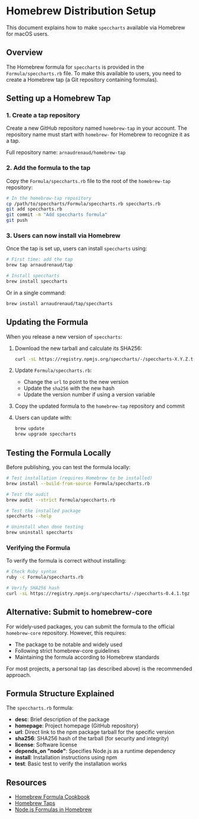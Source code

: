 # Homebrew Distribution Setup

This document explains how to make `speccharts` available via Homebrew for macOS users.

## Overview

The Homebrew formula for `speccharts` is provided in the `Formula/speccharts.rb` file. To make this available to users, you need to create a Homebrew tap (a Git repository containing formulas).

## Setting up a Homebrew Tap

### 1. Create a tap repository

Create a new GitHub repository named `homebrew-tap` in your account. The repository name must start with `homebrew-` for Homebrew to recognize it as a tap.

Full repository name: `arnaudrenaud/homebrew-tap`

### 2. Add the formula to the tap

Copy the `Formula/speccharts.rb` file to the root of the `homebrew-tap` repository:

```bash
# In the homebrew-tap repository
cp /path/to/speccharts/Formula/speccharts.rb speccharts.rb
git add speccharts.rb
git commit -m "Add speccharts formula"
git push
```

### 3. Users can now install via Homebrew

Once the tap is set up, users can install `speccharts` using:

```bash
# First time: add the tap
brew tap arnaudrenaud/tap

# Install speccharts
brew install speccharts
```

Or in a single command:

```bash
brew install arnaudrenaud/tap/speccharts
```

## Updating the Formula

When you release a new version of `speccharts`:

1. Download the new tarball and calculate its SHA256:
   ```bash
   curl -sL https://registry.npmjs.org/speccharts/-/speccharts-X.Y.Z.tgz | shasum -a 256
   ```

2. Update `Formula/speccharts.rb`:
   - Change the `url` to point to the new version
   - Update the `sha256` with the new hash
   - Update the version number if using a version variable

3. Copy the updated formula to the `homebrew-tap` repository and commit

4. Users can update with:
   ```bash
   brew update
   brew upgrade speccharts
   ```

## Testing the Formula Locally

Before publishing, you can test the formula locally:

```bash
# Test installation (requires Homebrew to be installed)
brew install --build-from-source Formula/speccharts.rb

# Test the audit
brew audit --strict Formula/speccharts.rb

# Test the installed package
speccharts --help

# Uninstall when done testing
brew uninstall speccharts
```

### Verifying the Formula

To verify the formula is correct without installing:

```bash
# Check Ruby syntax
ruby -c Formula/speccharts.rb

# Verify SHA256 hash
curl -sL https://registry.npmjs.org/speccharts/-/speccharts-0.4.1.tgz | shasum -a 256
```

## Alternative: Submit to homebrew-core

For widely-used packages, you can submit the formula to the official `homebrew-core` repository. However, this requires:

- The package to be notable and widely used
- Following strict homebrew-core guidelines
- Maintaining the formula according to Homebrew standards

For most projects, a personal tap (as described above) is the recommended approach.

## Formula Structure Explained

The `speccharts.rb` formula:

- **desc**: Brief description of the package
- **homepage**: Project homepage (GitHub repository)
- **url**: Direct link to the npm package tarball for the specific version
- **sha256**: SHA256 hash of the tarball (for security and integrity)
- **license**: Software license
- **depends_on "node"**: Specifies Node.js as a runtime dependency
- **install**: Installation instructions using npm
- **test**: Basic test to verify the installation works

## Resources

- [Homebrew Formula Cookbook](https://docs.brew.sh/Formula-Cookbook)
- [Homebrew Taps](https://docs.brew.sh/Taps)
- [Node.js Formulas in Homebrew](https://docs.brew.sh/Node-for-Formula-Authors)
